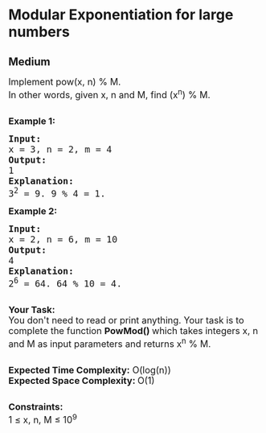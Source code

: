 # Modular Exponentiation for large numbers
## Medium 
<div class="problem-statement">
                <p></p><p><span style="font-size:18px">Implement pow(x, n) % M.<br>
In other words, given x, n&nbsp;and M,&nbsp;find (x<sup>n</sup></span><span style="font-size:18px">) % M.</span><br>
&nbsp;</p>

<p><span style="font-size:18px"><strong>Example 1:</strong></span></p>

<pre><span style="font-size:18px"><strong>Input:</strong>
x = 3, n = 2, m = 4</span>
<span style="font-size:18px"><strong>Output:
</strong>1
<strong>Explanation:
</strong>3<sup>2</sup> = 9. 9 % 4 = 1.</span>
</pre>

<p><span style="font-size:18px"><strong>Example 2:</strong></span></p>

<pre><span style="font-size:18px"><strong>Input:
</strong>x = 2, n = 6, m = 10
<strong>Output:
</strong>4</span>
<span style="font-size:18px"><strong>Explanation:</strong>
2<sup>6</sup> = 64. 64 % 10 = 4.</span>
</pre>

<p><br>
<span style="font-size:18px"><strong>Your Task:</strong><br>
You don't need to read or print anything. Your task is to complete the function&nbsp;<strong>PowMod()&nbsp;</strong>which takes integers x, n and M as input parameters and returns x<sup>n</sup>&nbsp;% M.</span><br>
&nbsp;</p>

<p><span style="font-size:18px"><strong>Expected Time Complexity:</strong>&nbsp;O(log(n))<br>
<strong>Expected Space Complexity:&nbsp;</strong>O(1)</span><br>
&nbsp;</p>

<p><span style="font-size:18px"><strong>Constraints:</strong><br>
1 ≤ x, n, M ≤ 10<sup>9</sup></span></p>
 <p></p>
            </div>
